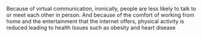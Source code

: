 Because of virtual communication, ironically, people are less likely to talk to or meet each other in person. And because of the comfort of working from home and the entertainment that the internet offers, physical activity is reduced leading to health Issues such as obesity and heart disease